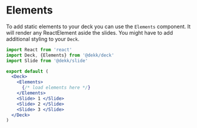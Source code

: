# Elements

To add static elements to your deck you can use the `Elements` component.
It will render any ReactElement aside the slides. You might have to add
additional styling to your `Deck`.


```jsx
import React from 'react'
import Deck, {Elements} from '@dekk/deck'
import Slide from '@dekk/slide'

export default (
  <Deck>
    <Elements>
      {/* load elements here */}
    </Elements>
    <Slide> 1 </Slide>
    <Slide> 2 </Slide>
    <Slide> 3 </Slide>
  </Deck>
)
```
